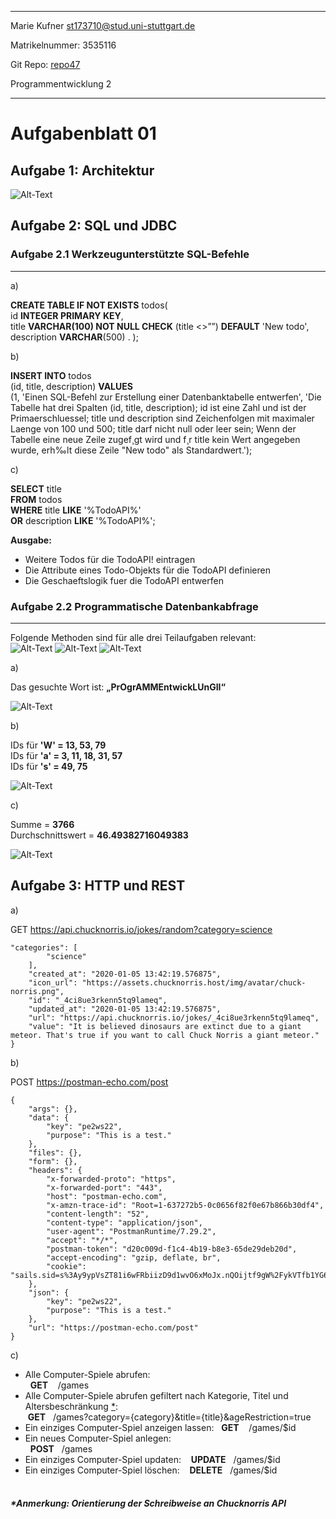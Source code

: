 *** 
Marie Kufner <st173710@stud.uni-stuttgart.de>

Matrikelnummer: 3535116 

Git Repo: [repo47](https://sopra.informatik.uni-stuttgart.de/pe2-ws22/repo047.git) 

Programmentwicklung 2 
***

# Aufgabenblatt 01

## Aufgabe 1: Architektur 

![Alt-Text](Pictures/1.png)



## Aufgabe 2: SQL und JDBC 


### Aufgabe 2.1 Werkzeugunterstützte SQL-Befehle 
------------------------------------------------

a) 

**CREATE TABLE IF NOT EXISTS** todos(  
id **INTEGER PRIMARY KEY**,   
title **VARCHAR(100) NOT NULL CHECK** (title <>””) **DEFAULT** 'New todo',   
description **VARCHAR**(500) . 
);

b) 

**INSERT INTO** todos   
(id, title, description) **VALUES**   
(1, 'Einen SQL-Befehl zur Erstellung einer Datenbanktabelle entwerfen', 'Die Tabelle hat drei Spalten (id, title, description); id ist eine Zahl und ist der Primaerschluessel; title und description sind Zeichenfolgen mit maximaler Laenge von 100 und 500; title darf nicht null oder leer sein; Wenn der Tabelle eine neue Zeile zugef¸gt wird und f¸r title kein Wert angegeben wurde, erh‰lt diese Zeile "New todo" als Standardwert.');

c) 

**SELECT** title  
**FROM** todos  
**WHERE** title **LIKE** '%TodoAPI%'  
**OR** description **LIKE** '%TodoAPI%';  

**Ausgabe:**  
- Weitere Todos für die TodoAPI! eintragen    
- Die Attribute eines Todo-Objekts für die TodoAPI definieren 
- Die Geschaeftslogik fuer die TodoAPI entwerfen   


### Aufgabe 2.2 Programmatische Datenbankabfrage
------------------------------------------------
Folgende Methoden sind für alle drei Teilaufgaben relevant:   
![Alt-Text](Pictures/2.2.1.png)
![Alt-Text](Pictures/2.2.2.png)
![Alt-Text](Pictures/2.2.3.png)

a) 

Das gesuchte Wort ist: **„PrOgrAMMEntwickLUnGII“**

![Alt-Text](Pictures/2.2.4.png)

b) 

IDs für **'W' = 13, 53, 79**  
IDs für **'a' = 3, 11, 18, 31, 57**  
IDs für **'s' = 49, 75**  

![Alt-Text](Pictures/2.2.5.png)

c) 

Summe = **3766**  
Durchschnittswert = **46.49382716049383**   

![Alt-Text](Pictures/2.2.6.png)

## Aufgabe 3: HTTP und REST  


a) 

GET https://api.chucknorris.io/jokes/random?category=science

```
"categories": [     
        "science"   
    ],    
    "created_at": "2020-01-05 13:42:19.576875",    
    "icon_url": "https://assets.chucknorris.host/img/avatar/chuck-norris.png",    
    "id": "_4ci8ue3rkenn5tq9lameq",    
    "updated_at": "2020-01-05 13:42:19.576875",    
    "url": "https://api.chucknorris.io/jokes/_4ci8ue3rkenn5tq9lameq",    
    "value": "It is believed dinosaurs are extinct due to a giant meteor. That's true if you want to call Chuck Norris a giant meteor."
}
```

b) 

POST https://postman-echo.com/post 

```
{
    "args": {},
    "data": {
        "key": "pe2ws22",
        "purpose": "This is a test."
    },
    "files": {},
    "form": {},
    "headers": {
        "x-forwarded-proto": "https",
        "x-forwarded-port": "443",
        "host": "postman-echo.com",
        "x-amzn-trace-id": "Root=1-637272b5-0c0656f82f0e67b866b30df4",
        "content-length": "52",
        "content-type": "application/json",
        "user-agent": "PostmanRuntime/7.29.2",
        "accept": "*/*",
        "postman-token": "d20c009d-f1c4-4b19-b8e3-65de29deb20d",
        "accept-encoding": "gzip, deflate, br",
        "cookie": "sails.sid=s%3Ay9ypVsZT81i6wFRbiizD9d1wvO6xMoJx.nQOijtf9gW%2FykVTfb1YG6lT9XRB3vN9%2F6RItpzDCFzk"
    },
    "json": {
        "key": "pe2ws22",
        "purpose": "This is a test."
    },
    "url": "https://postman-echo.com/post"
}

```

c)

- Alle Computer-Spiele abrufen:  	
&nbsp; **GET**  &nbsp;&nbsp; /games 
- Alle Computer-Spiele abrufen gefiltert nach Kategorie, Titel und Altersbeschränkung [*](#*Anmerkung:-Orientierung-der-Schreibweise-an-Chucknorris-API):   
&nbsp;**GET**  &nbsp;&nbsp;/games?category={category}&title={title}&ageRestriction=true
- Ein einziges Computer-Spiel anzeigen lassen: &nbsp; **GET**  &nbsp;&nbsp; /games/$id 
- Ein neues Computer-Spiel anlegen: 	
&nbsp; **POST**  &nbsp;&nbsp;/games 
- Ein einziges Computer-Spiel updaten: 
&nbsp;&nbsp; **UPDATE**  &nbsp;	/games/$id 
- Ein einziges Computer-Spiel löschen: 
&nbsp;&nbsp; **DELETE**  &nbsp; 	/games/$id 	<br><br>


##### *Anmerkung: Orientierung der Schreibweise an Chucknorris API 
